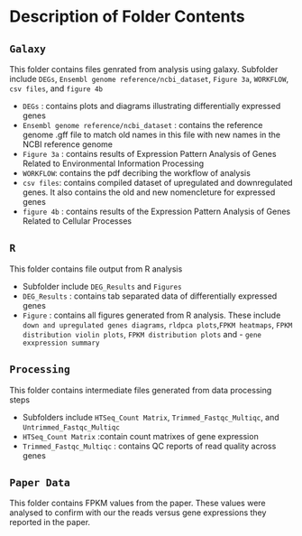 # Description of Folder Contents

## `Galaxy`

This folder contains files genrated from analysis using galaxy. Subfolder include `DEGs`, `Ensembl genome reference/ncbi_dataset`, `Figure 3a`, `WORKFLOW`, `csv files`, and `figure 4b`
- `DEGs` : contains plots and diagrams illustrating differentially expressed genes
- `Ensembl genome reference/ncbi_dataset` : contains the reference genome .gff file to match old names in this file with new names in the NCBI reference genome
- `Figure 3a` : contains results of Expression Pattern Analysis of Genes Related to Environmental Information Processing
- `WORKFLOW`: contains the pdf decribing the workflow of analysis
- `csv files`: contains compiled dataset of upregulated and downregulated genes. It also contains the old and new nomencleture for expressed genes
- `figure 4b` : contains results of the Expression Pattern Analysis of Genes Related to Cellular Processes

## `R`
This folder contains file output from R analysis
- Subfolder include `DEG_Results` and `Figures`
- `DEG_Results` : contains tab separated data of differentially expressed genes
- `Figure` : contains all figures generated from R analysis. These include `down and upregulated genes diagrams`, `rldpca plots`,`FPKM heatmaps`, `FPKM distribution violin plots`, `FPKM distribution plots` and - `gene exxpression summary`

## `Processing`
This folder contains intermediate files generated from data processing steps
- Subfolders include `HTSeq_Count Matrix`, `Trimmed_Fastqc_Multiqc`, and `Untrimmed_Fastqc_Multiqc`
- `HTSeq_Count Matrix` :contain count matrixes of gene expression
- `Trimmed_Fastqc_Multiqc` : contains QC reports of read quality across genes

## `Paper Data`
This folder contains FPKM values from the paper. These values were analysed to confirm with our the reads versus gene expressions they reported in the paper.
